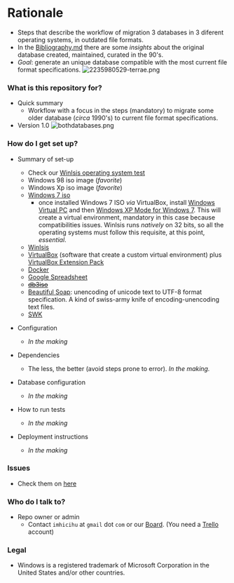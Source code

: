 # Rationale #

* Steps that describe the workflow of migration 3 databases in 3 diferent operating systems, in outdated file formats. 
* In the [Bibliography.md](https://bitbucket.org/imhicihu/winisis-migration/src/328d9c2b9649caa3a4e65e57399dbfc817f40717/Bibliography.md?at=master&fileviewer=file-view-default) there are some _insights_ about the original database created, maintained, curated in the 90's. 
* _Goal_: generate an unique database compatible with the most current file format specifications.
![2235980529-terrae.png](https://bitbucket.org/repo/Kr5x8n6/images/3748228110-2235980529-terrae.png)

### What is this repository for? ###

* Quick summary
     - Workflow with a focus in the steps (mandatory) to migrate some older database (_circa_ 1990's) to current file format specifications. 
* Version 1.0
![bothdatabases.png](https://bitbucket.org/repo/Kr5x8n6/images/598019471-bothdatabases.png)

### How do I get set up? ###

* Summary of set-up
     - Check our [WinIsis operating system test](https://bitbucket.org/imhicihu/winisis-migration/issues/1/software-winisis-compatibility-test)
     - Windows 98 iso image (_favorite_)
     - Windows Xp iso image (_favorite_)
     - [Windows 7 iso](https://www.microsoft.com/en-us/software-download/windows7)
          + once installed Windows 7 ISO _via_ VirtualBox, install [Windows Virtual PC](https://www.microsoft.com/es-ar/download/details.aspx?id=3702) and then [Windows XP Mode for Windows 7](https://www.microsoft.com/es-ar/download/details.aspx?id=8002). This will create a virtual environment, mandatory in this case because compatibilities issues. WinIsis runs _natively_ on 32 bits, so all the operating systems must follow this requisite, at this point, *essential*. 
	 - [WinIsis](http://biblio1.mdp.edu.ar/index2.php?pagina=recursos/wisis/winisis.php)
     - [VirtualBox](https://www.virtualbox.org/) (software that create a custom virtual environment) plus [VirtualBox Extension Pack](https://www.virtualbox.org/wiki/Downloads)
     - [Docker](https://www.docker.com/)
     - [Google Spreadsheet](http://spreadsheets.google.com/)
     - ~~[db3iso](http://www.agralin.nl/isis/db3iso.com)~~
     - [Beautiful Soap](https://www.crummy.com/software/BeautifulSoup/#Download): unencoding of unicode text to UTF-8 format specification. A kind of swiss-army knife of encoding-unencoding text files. 
     - [SWK](ftp://irbis.tomsk.ru/pub/isis/isis_products/swk-isis-utilites/) 

* Configuration
     - _In the making_
* Dependencies
     - The less, the better (avoid steps prone to error). _In the making._
* Database configuration
     - _In the making_
* How to run tests
     - _In the making_
* Deployment instructions
     - _In the making_

### Issues ###

* Check them on [here](https://bitbucket.org/imhicihu/winisis-migration/issues)

### Who do I talk to? ###

* Repo owner or admin
     - Contact `imhicihu` at `gmail` dot `com` or our [Board](https://bitbucket.org/imhicihu/win-isis-migration/addon/trello/trello-board). (You need a [Trello](https://trello.com/) account)
     
### Legal ###
* Windows is a registered trademark of Microsoft Corporation in the United States and/or other countries.